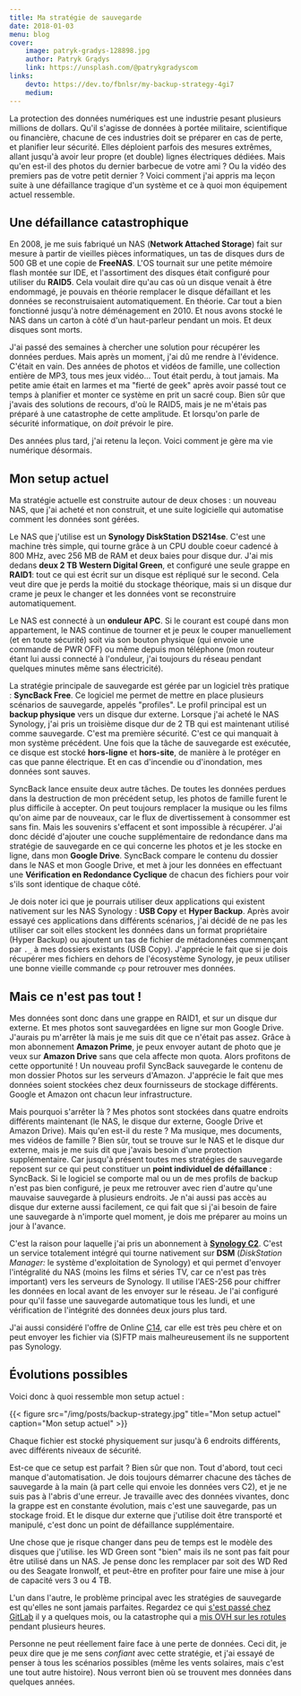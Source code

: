 ```yaml
---
title: Ma stratégie de sauvegarde
date: 2018-01-03
menu: blog
cover:
    image: patryk-gradys-128898.jpg
    author: Patryk Grądys
    link: https://unsplash.com/@patrykgradyscom
links:
    devto: https://dev.to/fbnlsr/my-backup-strategy-4gi7
    medium:
---
```

La protection des données numériques est une industrie pesant plusieurs millions de dollars. Qu'il s'agisse de données à portée militaire, scientifique ou financière, chacune de ces industries doit se préparer en cas de perte, et planifier leur sécurité. Elles déploient parfois des mesures extrêmes, allant jusqu'à avoir leur propre (et double) lignes électriques dédiées. Mais qu'en est-il des photos du dernier barbecue de votre ami ? Ou la vidéo des premiers pas de votre petit dernier ? Voici comment j'ai appris ma leçon suite à une défaillance tragique d'un système et ce à quoi mon équipement actuel ressemble.

## Une défaillance catastrophique

En 2008, je me suis fabriqué un NAS (**Network Attached Storage**) fait sur mesure à partir de vieilles pièces informatiques, un tas de disques durs de 500 GB et une copie de **FreeNAS**. L'OS tournait sur une petite mémoire flash montée sur IDE, et l'assortiment des disques était configuré pour utiliser du **RAID5**. Cela voulait dire qu'au cas où un disque venait à être endommagé, je pouvais en théorie remplacer le disque défaillant et les données se reconstruisaient automatiquement. En théorie. Car tout a bien fonctionné jusqu'à notre déménagement en 2010. Et nous avons stocké le NAS dans un carton à côté d'un haut-parleur pendant un mois. Et deux disques sont morts.

J'ai passé des semaines à chercher une solution pour récupérer les données perdues. Mais après un moment, j'ai dû me rendre à l'évidence. C'était en vain. Des années de photos et vidéos de famille, une collection entière de MP3, tous mes jeux vidéo... Tout était perdu, à tout jamais. Ma petite amie était en larmes et ma "fierté de geek" après avoir passé tout ce temps à planifier et monter ce système en prit un sacré coup. Bien sûr que j'avais des solutions de recours, d'où le RAID5, mais je ne m'étais pas préparé à une catastrophe de cette amplitude. Et lorsqu'on parle de sécurité informatique, on *doit* prévoir le pire.

Des années plus tard, j'ai retenu la leçon. Voici comment je gère ma vie numérique désormais.

## Mon setup actuel

Ma stratégie actuelle est construite autour de deux choses : un nouveau NAS, que j'ai acheté et non construit, et une suite logicielle qui automatise comment les données sont gérées.

Le NAS que j'utilise est un **Synology DiskStation DS214se**. C'est une machine très simple, qui tourne grâce à un CPU double coeur cadencé à 800 MHz, avec 256 MB de RAM et deux baies pour disque dur. J'ai mis dedans **deux 2 TB Western Digital Green**, et configuré une seule grappe en **RAID1**: tout ce qui est écrit sur un disque est répliqué sur le second. Cela veut dire que je perds la moitié du stockage théorique, mais si un disque dur crame je peux le changer et les données vont se reconstruire automatiquement.

Le NAS est connecté à un **onduleur APC**. Si le courant est coupé dans mon appartement, le NAS continue de tourner et je peux le couper manuellement (et en toute sécurité) soit via son bouton physique (qui envoie une commande de PWR OFF) ou même depuis mon téléphone (mon routeur étant lui aussi connecté à l'onduleur, j'ai toujours du réseau pendant quelques minutes même sans électricité).

La stratégie principale de sauvegarde est gérée par un logiciel très pratique : **SyncBack Free**. Ce logiciel me permet de mettre en place plusieurs scénarios de sauvegarde, appelés "profiles". Le profil principal est un **backup physique** vers un disque dur externe. Lorsque j'ai acheté le NAS Synology, j'ai pris un troisième disque dur de 2 TB qui est maintenant utilisé comme sauvegarde. C'est ma première sécurité. C'est ce qui manquait à mon système précédent. Une fois que la tâche de sauvegarde est exécutée, ce disque est stocké **hors-ligne** et **hors-site**, de manière à le protéger en cas que panne électrique. Et en cas d'incendie ou d'inondation, mes données sont sauves.

SyncBack lance ensuite deux autre tâches. De toutes les données perdues dans la destruction de mon précédent setup, les photos de famille furent le plus difficile à accepter. On peut toujours remplacer la musique ou les films qu'on aime par de nouveaux, car le flux de divertissement à consommer est sans fin. Mais les souvenirs s'effacent et sont impossible à récupérer. J'ai donc décidé d'ajouter une couche supplémentaire de redondance dans ma stratégie de sauvegarde en ce qui concerne les photos et je les stocke en ligne, dans mon **Google Drive**. SyncBack compare le contenu du dossier dans le NAS et mon Google Drive, et met à jour les données en effectuant une **Vérification en Redondance Cyclique** de chacun des fichiers pour voir s'ils sont identique de chaque côté.

Je dois noter ici que je pourrais utiliser deux applications qui existent nativement sur les NAS Synology : **USB Copy** et **Hyper Backup**. Après avoir essayé ces applications dans différents scénarios, j'ai décidé de ne pas les utiliser car soit elles stockent les données dans un format propriétaire (Hyper Backup) ou ajoutent un tas de fichier de métadonnées commençant par `._` à mes dossiers existants (USB Copy). J'apprécie le fait que si je dois récupérer mes fichiers en dehors de l'écosystème Synology, je peux utiliser une bonne vieille commande `cp` pour retrouver mes données.

## Mais ce n'est pas tout !

Mes données sont donc dans une grappe en RAID1, et sur un disque dur externe. Et mes photos sont sauvegardées en ligne sur mon Google Drive. J'aurais pu m'arrêter là mais je me suis dit que ce n'était pas assez. Grâce à mon abonnement **Amazon Prime**, je peux envoyer autant de photo que je veux sur **Amazon Drive** sans que cela affecte mon quota. Alors profitons de cette opportunité ! Un nouveau profil SyncBack sauvegarde le contenu de mon dossier Photos sur les serveurs d'Amazon. J'apprécie le fait que mes données soient stockées chez deux fournisseurs de stockage différents. Google et Amazon ont chacun leur infrastructure.

Mais pourquoi s'arrêter là ? Mes photos sont stockées dans quatre endroits différents maintenant (le NAS, le disque dur externe, Google Drive et Amazon Drive). Mais qu'en est-il du reste ? Ma musique, mes documents, mes vidéos de famille ? Bien sûr, tout se trouve sur le NAS et le disque dur externe, mais je me suis dit que j'avais besoin d'une protection supplémentaire. Car jusqu'à présent toutes mes stratégies de sauvegarde reposent sur ce qui peut constituer un **point individuel de défaillance** : SyncBack. Si le logiciel se comporte mal ou un de mes profils de backup n'est pas bien configuré, je peux me retrouver avec rien d'autre qu'une mauvaise sauvegarde à plusieurs endroits. Je n'ai aussi pas accès au disque dur externe aussi facilement, ce qui fait que si j'ai besoin de faire une sauvegarde à n'importe quel moment, je dois me préparer au moins un jour à l'avance.

C'est la raison pour laquelle j'ai pris un abonnement à **[Synology C2](https://c2.synology.com/en-us)**. C'est un service totalement intégré qui tourne nativement sur **DSM** (*DiskStation Manager:* le système d'exploitation de Synology) et qui permet d'envoyer l'intégralité du NAS (moins les films et séries TV, car ce n'est pas très important) vers les serveurs de Synology. Il utilise l'AES-256 pour chiffrer les données en local avant de les envoyer sur le réseau. Je l'ai configuré pour qu'il fasse une sauvegarde automatique tous les lundi, et une vérification de l'intégrité des données deux jours plus tard.

J'ai aussi considéré l'offre de Online [C14](https://www.online.net/en/c14), car elle est très peu chère et on peut envoyer les fichier via (S)FTP mais malheureusement ils ne supportent pas Synology.

## Évolutions possibles

Voici donc à quoi ressemble mon setup actuel :

{{< figure src="/img/posts/backup-strategy.jpg" title="Mon setup actuel" caption="Mon setup actuel" >}}

Chaque fichier est stocké physiquement sur jusqu'à 6 endroits différents, avec différents niveaux de sécurité.

Est-ce que ce setup est parfait ? Bien sûr que non. Tout d'abord, tout ceci manque d'automatisation. Je dois toujours démarrer chacune des tâches de sauvegarde à la main (à part celle qui envoie les données vers C2), et je ne suis pas à l'abris d'une erreur. Je travaille avec des données vivantes, donc la grappe est en constante évolution, mais c'est une sauvegarde, pas un stockage froid. Et le disque dur externe que j'utilise doit être transporté et manipulé, c'est donc un point de défaillance supplémentaire.

Une chose que je risque changer dans peu de temps est le modèle des disques que j'utilise. les WD Green sont "bien" mais ils ne sont pas fait pour être utilisé dans un NAS. Je pense donc les remplacer par soit des WD Red ou des Seagate Ironwolf, et peut-être en profiter pour faire une mise à jour de capacité vers 3 ou 4 TB.

L'un dans l'autre, le problème principal avec les stratégies de sauvegarde est qu'elles ne sont jamais parfaites. Regardez ce qui [s'est passé chez GitLab](https://techcrunch.com/2017/02/01/gitlab-suffers-major-backup-failure-after-data-deletion-incident/) il y a quelques mois, ou la catastrophe qui a [mis OVH sur les rotules](https://www.theregister.co.uk/2017/07/13/watercooling_leak_killed_vnx_array/) pendant plusieurs heures.

Personne ne peut réellement faire face à une perte de données. Ceci dit, je peux dire que je me sens *confiant* avec cette stratégie, et j'ai essayé de penser à tous les scénarios possibles (même les vents solaires, mais c'est une tout autre histoire). Nous verront bien où se trouvent mes données dans quelques années.
